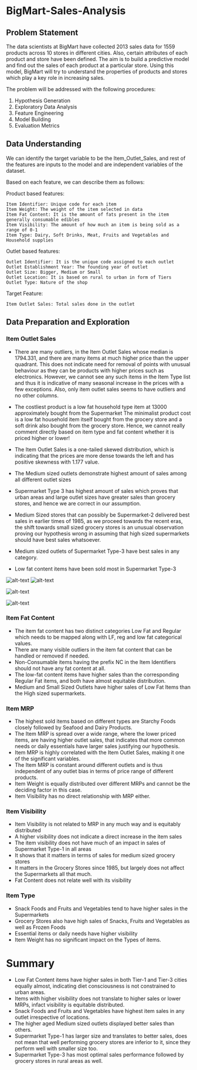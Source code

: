 # BigMart-Sales-Analysis

## Problem Statement

The data scientists at BigMart have collected 2013 sales data for 1559 products across 10 stores in different cities. Also, certain attributes of each product and store have been defined. The aim is to build a predictive model and find out the sales of each product at a particular store. Using this model, BigMart will try to understand the properties of products and stores which play a key role in increasing sales.

The problem will be addressed with the following procedures:

1. Hypothesis Generation
2. Exploratory Data Analysis
3. Feature Engineering
4. Model Building
5. Evaluation Metrics

## Data Understanding

We can identify the target variable to be the Item_Outlet_Sales, and rest of the features are inputs to the model and are independent variables of the dataset.

Based on each feature, we can describe them as follows:

Product based features:

    Item Identifier: Unique code for each item
    Item Weight: The weight of the item selected in data
    Item Fat Content: It is the amount of fats present in the item generally consumable edibles
    Item Visibility: The amount of how much an item is being sold as a range of 0-1
    Item Type: Dairy, Soft Drinks, Meat, Fruits and Vegetables and Household supplies

Outlet based features:

    Outlet Identifier: It is the unique code assigned to each outlet
    Outlet Establishment Year: The founding year of outlet
    Outlet Size: Bigger, Medium or Small
    Outlet Location: It is based on rural to urban in form of Tiers
    Outlet Type: Nature of the shop

Target Feature:

    Item Outlet Sales: Total sales done in the outlet
    
## Data Preparation and Exploration

### Item Outlet Sales

- There are many outliers, in the Item Outlet Sales whose median is 1794.331, and there are many items at much higher price than the upper quadrant. This does not indicate need for removal of points with unusual behaviour as they can be products with higher prices such as electronics. However, we cannot see any such items in the Item Type list and thus it is indicative of many seasonal increase in the prices with a few exceptions. Also, only item outlet sales seems to have outliers and no other columns.

- The costliest product is a low fat household type item at 13000 approximately bought from the Supermarket The minimalist product cost is a low fat household item itself bought from the grocery store and a soft drink also bought from the grocery store. Hence, we cannot really comment directly based on item type and fat content whether it is priced higher or lower!

- The Item Outlet Sales is a one-tailed skewed distribution, which is indicating that the prices are more dense towards the left and has positive skewness with 1.177 value.

- The Medium sized outlets demonstrate highest amount of sales among all different outlet sizes

- Supermarket Type 3 has highest amount of sales which proves that urban areas and large outlet sizes have greater sales than grocery stores, and hence we are correct in our assumption.

- Medium Sized stores that can possibly be Supermarket-2 delivered best sales in earlier times of 1985, as we proceed towards the recent eras, the shift towards small sized grocery stores is an unusual observation proving our hypothesis wrong in assuming that high sized supermarkets should have best sales whatsoever.

- Medium sized outlets of Supermarket Type-3 have best sales in any category.
- Low fat content items have been sold most in Supermarket Type-3


![alt-text](https://raw.githubusercontent.com/vgaurav3011/BigMart-Sales-Analysis/master/images/Item%20Outlet%20Sales/distplot.png)
![alt-text](https://raw.githubusercontent.com/vgaurav3011/BigMart-Sales-Analysis/master/images/Item%20Outlet%20Sales/Outlet_Type.png)

![alt-text](https://raw.githubusercontent.com/vgaurav3011/BigMart-Sales-Analysis/master/images/Item%20Outlet%20Sales/OutletSize.png)

![alt-text](https://raw.githubusercontent.com/vgaurav3011/BigMart-Sales-Analysis/master/images/Item%20Outlet%20Sales/Years.png)

### Item Fat Content

- The item fat content has two distinct categories Low Fat and Regular which needs to be mapped along with LF, reg and low fat categorical values.
- There are many visible outliers in the item fat content that can be handled or removed if needed.
- Non-Consumable items having the prefix NC in the Item Identifiers should not have any fat content at all.
- The low-fat content items have higher sales than the corresponding Regular Fat items, and both have almost equitable distribution.
- Medium and Small Sized Outlets have higher sales of Low Fat Items than the High sized supermarkets.

### Item MRP

- The highest sold items based on different types are Starchy Foods closely followed by Seafood and Dairy Products.
- The Item MRP is spread over a wide range, where the lower priced items, are having higher outlet sales, that indicates that more common needs or daily essentials have larger sales justifying our hypothesis.
- Item MRP is highly correlated with the Item Outlet Sales, making it one of the significant variables.
- The Item MRP is constant around different outlets and is thus independent of any outlet bias in terms of price range of different products.
- Item Weight is equally distributed over different MRPs and cannot be the deciding factor in this case.
- Item Visibility has no direct relationship with MRP either.

### Item Visibility

- Item Visibility is not related to MRP in any much way and is equitably distributed
- A higher visibility does not indicate a direct increase in the item sales
- The item visibility does not have much of an impact in sales of Supermarket Type-1 in all areas
- It shows that it matters in terms of sales for medium sized grocery stores
- It matters in the Grocery Stores since 1985, but largely does not affect the Supermarkets all that much.
- Fat Content does not relate well with its visibility

### Item Type

- Snack Foods and Fruits and Vegetables tend to have higher sales in the Supermarkets
- Grocery Stores also have high sales of Snacks, Fruits and Vegetables as well as Frozen Foods
- Essential items or daily needs have higher visibility
- Item Weight has no significant impact on the Types of items.

# Summary

- Low Fat Content items have higher sales in both Tier-1 and Tier-3 cities equally almost, indicating diet consciousness is not constrained to urban areas.
- Items with higher visibility does not translate to higher sales or lower MRPs, infact visibility is equitable distributed.
- Snack Foods and Fruits and Vegetables have highest item sales in any outlet irrespective of locations.
- The higher aged Medium sized outlets displayed better sales than others.
- Supermarket Type-1 has larger size and translates to better sales, does not mean that well performing grocery stores are inferior to it, since they perform well with smaller size too.
- Supermarket Type-3 has most optimal sales performance followed by grocery stores in rural areas as well.
